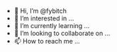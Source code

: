 - 👋 Hi, I’m @fybitch
- 👀 I’m interested in ...
- 🌱 I’m currently learning ...
- 💞️ I’m looking to collaborate on ...
- 📫 How to reach me ...

<!---
fybitch/fybitch is a ✨ special ✨ repository because its `README.md` (this file) appears on your GitHub profile.
You can click the Preview link to take a look at your changes.
--->
